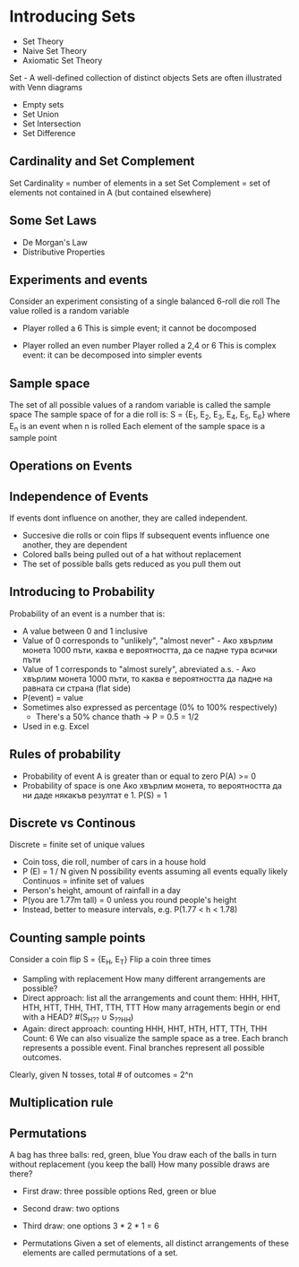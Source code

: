 # Introducing Sets
- Set Theory
- Naive Set Theory
- Axiomatic Set Theory

Set - A well-defined collection of distinct objects
Sets are often illustrated with Venn diagrams

- Empty sets
- Set Union
- Set Intersection
- Set Difference

## Cardinality and Set Complement
Set Cardinality = number of elements in a set
Set Complement = set of elements not contained in A (but contained elsewhere)

## Some Set Laws
- De Morgan's Law
- Distributive Properties

## Experiments and events
Consider an experiment consisting of a single balanced 6-roll die roll
The value rolled is a random variable
- Player rolled a 6
This is simple event; it cannot be docomposed

- Player rolled an even number
Player rolled a 2,4 or 6
This is complex event: it can be decomposed into simpler events

## Sample space
The set of all possible values of a random variable is called the sample space
The sample space of for a die roll is:
S = {E<sub>1</sub>, E<sub>2</sub>, E<sub>3</sub>, E<sub>4</sub>, E<sub>5</sub>, E<sub>6</sub>}
where E<sub>n</sub> is an event when n is rolled
Each element of the sample space is a sample point

## Operations on Events

## Independence of Events
If events dont influence on another, they are called independent.
- Succesive die rolls or coin flips
If subsequent events influence one another, they are dependent
- Colored balls being pulled out of a hat without replacement
- The set of possible balls gets reduced as you pull them out

## Introducing to Probability
Probability of an event is a number that is:
- A value between 0 and 1 inclusive
- Value of 0 corresponds to "unlikely", "almost never" - Ако хвърлим монета 1000 пъти, каква е вероятността, да се падне тура всички пъти
- Value of 1 corresponds to "almost surely", abreviated a.s. - Ако хвърлим монета 1000 пъти, то каква е вероятността да падне на равната си страна (flat side)
- P(event) = value
- Sometimes also expressed as percentage (0% to 100% respectively)
    - There's a 50% chance thath -> P = 0.5 = 1/2
- Used in e.g. Excel

## Rules of probability
- Probability of event A is greater than or equal to zero
P(A) >= 0
- Probability of space is one
Ако хвърлим монета, то вероятността да ни даде някакъв резултат е 1.
P(S) = 1

## Discrete vs Continous
Discrete = finite set of unique values
- Coin toss, die roll, number of cars in a house hold
- P (E) = 1 / N given N possibility events assuming all events equally likely
Continuos = infinite set of values
- Person's height, amount of rainfall in a day
- P(you are 1.77m tall) = 0 unless you round people's height
- Instead, better to measure intervals, e.g. P(1.77 < h < 1.78)

## Counting sample points
Consider a coin flip S = {E<sub>H</sub>, E<sub>T</sub>}
Flip a coin three times
- Sampling with replacement
How many different arrangements are possible?
- Direct approach: list all the arrangements and count them:
HHH, HHT, HTH, HTT, THH, THT, TTH, TTT
How many arragements begin or end with a HEAD? #(S<sub>H??</sub> ∪ S<sub>??HH</sub>)
- Again: direct approach: counting
HHH, HHT, HTH, HTT, TTH, THH
Count: 6
We can also visualize the sample space as a tree.
Each branch represents a possible event.
Final branches represent all possible outcomes.

Clearly, given N tosses, total # of outcomes = 2^n

## Multiplication rule

## Permutations
A bag has three balls: red, green, blue
You draw each of the balls in turn without replacement (you keep the ball)
How many possible draws are there?

- First draw: three possible options
Red, green or blue
- Second draw: two options
- Third draw: one options
3 * 2 * 1 = 6

- Permutations
Given a set of elements, all distinct arrangements of these elements are called permutations of a set.






